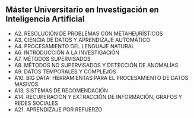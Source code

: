 ## Máster Universitario en Investigación en Inteligencia Artificial

- A2. RESOLUCIÓN DE PROBLEMAS CON METAHEURÍSTICOS
- A3. CIENCIA DE DATOS Y APRENDIZAJE AUTOMÁTICO
- A4. PROCESAMIENTO DEL LENGUAJE NATURAL
- A6. INTRODUCCIÓN A LA INVESTIGACIÓN
- A7. MÉTODOS SUPERVISADOS
- A8. MÉTODOS NO SUPERVISADOS Y DETECCIÓN DE ANOMALÍAS
- A9. DATOS TEMPORALES Y COMPLEJOS
- A10. BIG DATA: HERRAMIENTAS PARA EL PROCESAMIENTO DE DATOS MASIVOS
- A13. SISTEMAS DE RECOMENDACIÓN
- A14. RECUPERACIÓN Y EXTRACCIÓN DE INFORMACIÓN, GRAFOS Y REDES SOCIALES
- A21. APRENDIZAJE POR REFUERZO
